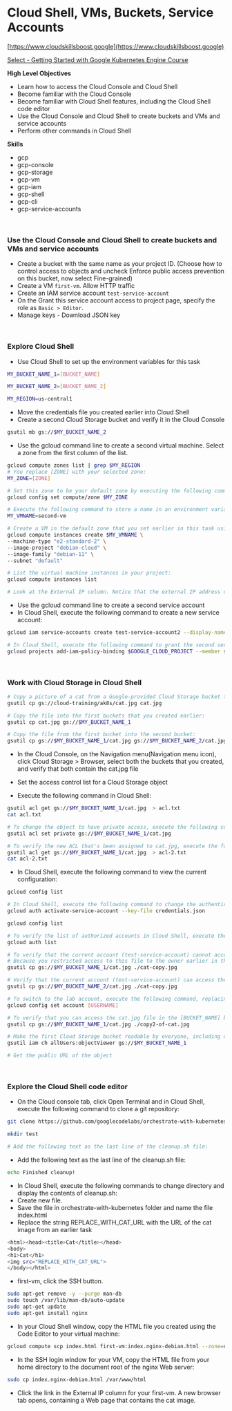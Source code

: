 # Cloud Shell, VMs, Buckets, Service Accounts

[https://www.cloudskillsboost.google](https://www.cloudskillsboost.google)

[Select - Getting Started with Google Kubernetes Engine Course](https://www.cloudskillsboost.google)

**High Level Objectives**
- Learn how to access the Cloud Console and Cloud Shell
- Become familiar with the Cloud Console
- Become familiar with Cloud Shell features, including the Cloud Shell code editor
- Use the Cloud Console and Cloud Shell to create buckets and VMs and service accounts
- Perform other commands in Cloud Shell

**Skills**
- gcp
- gcp-console
- gcp-storage
- gcp-vm
- gcp-iam
- gcp-shell
- gcp-cli
- gcp-service-accounts

<br>

### Use the Cloud Console and Cloud Shell to create buckets and VMs and service accounts

- Create a bucket with the same name as your project ID. (Choose how to control access to objects and uncheck Enforce public access prevention on this bucket, now select Fine-grained)
- Create a VM `first-vm`. Allow HTTP traffic
- Create an IAM service account `test-service-account`
- On the Grant this service account access to project page, specify the role as `Basic > Editor`.
- Manage keys - Download JSON key

<br>

### Explore Cloud Shell

- Use Cloud Shell to set up the environment variables for this task

```bash
MY_BUCKET_NAME_1=[BUCKET_NAME]

MY_BUCKET_NAME_2=[BUCKET_NAME_2]

MY_REGION=us-central1
```

- Move the credentials file you created earlier into Cloud Shell
- Create a second Cloud Storage bucket and verify it in the Cloud Console

```bash
gsutil mb gs://$MY_BUCKET_NAME_2
```

- Use the gcloud command line to create a second virtual machine.
  Select a zone from the first column of the list.

```bash
gcloud compute zones list | grep $MY_REGION
# You replace [ZONE] with your selected zone:
MY_ZONE=[ZONE]

# Set this zone to be your default zone by executing the following command:
gcloud config set compute/zone $MY_ZONE

# Execute the following command to store a name in an environment variable you will use to create a VM. You will call your second VM second-vm:
MY_VMNAME=second-vm

# Create a VM in the default zone that you set earlier in this task using the new environment variable to assign the VM name:
gcloud compute instances create $MY_VMNAME \
--machine-type "e2-standard-2" \
--image-project "debian-cloud" \
--image-family "debian-11" \
--subnet "default"

# List the virtual machine instances in your project:
gcloud compute instances list

# Look at the External IP column. Notice that the external IP address of the first VM you created is shown as a link. The Google Cloud Console offers the link because you configured this VM's firewall to allow HTTP traffic.
```

- Use the gcloud command line to create a second service account
- In Cloud Shell, execute the following command to create a new service account:

```bash
gcloud iam service-accounts create test-service-account2 --display-name "test-service-account2"

# In Cloud Shell, execute the following command to grant the second service account the Project viewer role:
gcloud projects add-iam-policy-binding $GOOGLE_CLOUD_PROJECT --member serviceAccount:test-service-account2@${GOOGLE_CLOUD_PROJECT}.iam.gserviceaccount.com --role roles/viewer

```

<br>

### Work with Cloud Storage in Cloud Shell

```bash
# Copy a picture of a cat from a Google-provided Cloud Storage bucket to your Cloud Shell:
gsutil cp gs://cloud-training/ak8s/cat.jpg cat.jpg

# Copy the file into the first buckets that you created earlier:
gsutil cp cat.jpg gs://$MY_BUCKET_NAME_1

# Copy the file from the first bucket into the second bucket:
gsutil cp gs://$MY_BUCKET_NAME_1/cat.jpg gs://$MY_BUCKET_NAME_2/cat.jpg
```

- In the Cloud Console, on the Navigation menu(Navigation menu icon), click Cloud Storage > Browser, select both the buckets that you created, and verify that both contain the cat.jpg file


- Set the access control list for a Cloud Storage object
- Execute the following command in Cloud Shell:

```bash
gsutil acl get gs://$MY_BUCKET_NAME_1/cat.jpg  > acl.txt
cat acl.txt

# To change the object to have private access, execute the following command:
gsutil acl set private gs://$MY_BUCKET_NAME_1/cat.jpg

# To verify the new ACL that's been assigned to cat.jpg, execute the following two commands:
gsutil acl get gs://$MY_BUCKET_NAME_1/cat.jpg  > acl-2.txt
cat acl-2.txt
```

- In Cloud Shell, execute the following command to view the current configuration:

```bash
gcloud config list

# In Cloud Shell, execute the following command to change the authenticated user to the first service account (which you created in an earlier task) through the credentials that you downloaded to your local machine and then uploaded into Cloud Shell (credentials.json):
gcloud auth activate-service-account --key-file credentials.json

gcloud config list

# To verify the list of authorized accounts in Cloud Shell, execute the following command:
gcloud auth list

# To verify that the current account (test-service-account) cannot access the cat.jpg file in the first bucket that you created, execute the following command:
# Because you restricted access to this file to the owner earlier in this task.
gsutil cp gs://$MY_BUCKET_NAME_1/cat.jpg ./cat-copy.jpg

# Verify that the current account (test-service-account) can access the cat.jpg file in the second bucket that you created:
gsutil cp gs://$MY_BUCKET_NAME_2/cat.jpg ./cat-copy.jpg

# To switch to the lab account, execute the following command, replacing [USERNAME] with the username provided in the Qwiklabs 
gcloud config set account [USERNAME]

# To verify that you can access the cat.jpg file in the [BUCKET_NAME] bucket (the first bucket that you created), execute the following command.
gsutil cp gs://$MY_BUCKET_NAME_1/cat.jpg ./copy2-of-cat.jpg

# Make the first Cloud Storage bucket readable by everyone, including unauthenticated users:
gsutil iam ch allUsers:objectViewer gs://$MY_BUCKET_NAME_1

# Get the public URL of the object
```

<br>

### Explore the Cloud Shell code editor


- On the Cloud console tab, click Open Terminal and in Cloud Shell, execute the following command to clone a git repository:

```bash
git clone https://github.com/googlecodelabs/orchestrate-with-kubernetes.git

mkdir test

# Add the following text as the last line of the cleanup.sh file:
```

- Add the following text as the last line of the cleanup.sh file:
```bash
echo Finished cleanup! 
```

- In Cloud Shell, execute the following commands to change directory and display the contents of cleanup.sh:
- Create new file. 
- Save the file in orchestrate-with-kubernetes folder and name the file index.html
- Replace the string REPLACE_WITH_CAT_URL with the URL of the cat image from an earlier task

```bash
<html><head><title>Cat</title></head>
<body>
<h1>Cat</h1>
<img src="REPLACE_WITH_CAT_URL">
</body></html>
```

- first-vm, click the SSH button.

```bash
sudo apt-get remove -y --purge man-db
sudo touch /var/lib/man-db/auto-update
sudo apt-get update
sudo apt-get install nginx
```

- In your Cloud Shell window, copy the HTML file you created using the Code Editor to your virtual machine:

```bash
gcloud compute scp index.html first-vm:index.nginx-debian.html --zone=us-central1-c
```

- In the SSH login window for your VM, copy the HTML file from your home directory to the document root of the nginx Web server:

```bash
sudo cp index.nginx-debian.html /var/www/html
```

- Click the link in the External IP column for your first-vm. A new browser tab opens, containing a Web page that contains the cat image.

